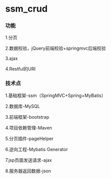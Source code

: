 # ssm_crud
### 功能

1.分页

2.数据校验，jQuery前端校验+springmvc后端校验

3.ajax

4.Restful的URI

### 技术点

1.基础框架-ssm（SpringMVC+Spring+MyBatis）

2.数据库-MySQL

3.前端框架-bootstrap

4.项目依赖管理-Maven

5.分页插件-pageHelper

6.逆向工程-Mybatis Generator

7.jsp页面发送请求-ajax

8.服务器返回数据-json
 
